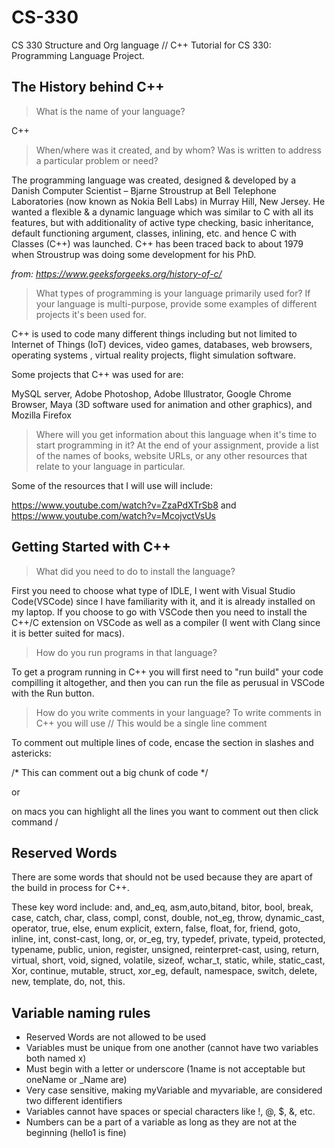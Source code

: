 # CS-330
CS 330 Structure and Org language 
//
C++ Tutorial for CS 330: Programming Language Project.

## The History behind C++
>What is the name of your language?

C++

>When/where was it created, and by whom? Was is written to address a particular problem or need?


The programming language was created, designed & developed by a Danish Computer Scientist – Bjarne Stroustrup at Bell Telephone Laboratories (now known as Nokia Bell Labs) in Murray Hill, New Jersey. He wanted a flexible & a dynamic language which was similar to C with all its features, but with additionality of active type checking, basic inheritance, default functioning argument, classes, inlining, etc. and hence C with Classes (C++) was launched. C++ has been traced back to about 1979 when Stroustrup was doing some development for his PhD.

*from: https://www.geeksforgeeks.org/history-of-c/*

>What types of programming is your language primarily used for? If your language is multi-purpose, provide some examples of different projects it's been used for.


C++ is used to code many different things including but not limited to Internet of Things (IoT) devices, video games, databases, web browsers, operating systems , virtual reality projects, flight simulation software.

Some projects that C++ was used for are:

MySQL server,
Adobe Photoshop,
Adobe Illustrator,
Google Chrome Browser,
Maya (3D software used for animation and other graphics),
and Mozilla Firefox


>Where will you get information about this language when it's time to start programming in it? At the end of your assignment, provide a list of the names of books, website URLs, or any other resources that relate to your language in particular.


Some of the resources that I will use will include: 

https://www.youtube.com/watch?v=ZzaPdXTrSb8
and 
https://www.youtube.com/watch?v=McojvctVsUs


## Getting Started with C++
>What did you need to do to install the language?

First you need to choose what type of IDLE, I went with Visual Studio Code(VSCode) since I have familiarity with it, and it is already installed on my laptop. If you choose to go with VSCode then you need to install the C++/C extension on VSCode as well as a compiler (I went with Clang since it is better suited for macs). 

>How do you run programs in that language?

To get a program running in C++ you will first need to "run build" your code compilling it altogether, and then you can run the file as perusual in VSCode with the Run button. 

>How do you write comments in your language?
To write comments in C++ you will use // This would be a single line comment

To comment out multiple lines of code, encase the section in slashes and astericks:

/* This can comment out a big chunk of code */

or 

on macs you can highlight all the lines you want to comment out then click command /

## Reserved Words
There are some words that should not be used because they are apart of the build in process for C++.

These key word include:
and, and_eq, asm,auto,bitand, bitor, bool, break, case, catch, char, class, compl, const, double, not_eg, throw, dynamic_cast, operator, true, else, enum
explicit, extern, false, float, for, friend, goto, inline, int, const-cast, long, or, or_eg, try, typedef, private, typeid, protected, typename, public, union, register, unsigned, reinterpret-cast, using, return, virtual, short, void, signed, volatile, sizeof, wchar_t, static, while, static_cast, Xor, continue, mutable, struct, xor_eg, default, namespace, switch, delete, new, template, do, not, this.

## Variable naming rules
- Reserved Words are not allowed to be used 
- Variables must be unique from one another (cannot have two variables both named x)
- Must begin with a letter or underscore (1name is not acceptable but oneName or _Name are)
- Very case sensitive, making myVariable and myvariable, are considered two different identifiers
- Variables cannot have spaces or special characters like !, @, $, &, etc.
- Numbers can be a part of a variable as long as they are not at the beginning (hello1 is fine)


